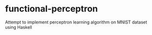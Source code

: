 # functional-perceptron
Attempt to implement perceptron learning algorithm on MNIST dataset using Haskell
